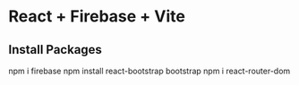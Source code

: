 # React + Firebase + Vite

## Install Packages

npm i firebase
npm install react-bootstrap bootstrap
npm i react-router-dom

